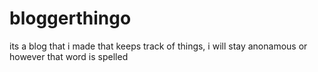 # bloggerthingo
its a blog that i made that keeps track of things, i will stay anonamous or however that word is spelled
